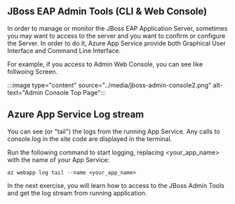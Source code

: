 ## JBoss EAP Admin Tools (CLI & Web Console)

In order to manage or monitor the  JBoss EAP Application Server, sometimes you may want to access to the server and you want to confirm or configure the Server. In order to do it, Azure App Service provide both Graphical User Interface and Command Line Interface. 

For example, if you access to Admin Web Console, you can see like follwoing Screen.

:::image type="content" source="../media/jboss-admin-console2.png" alt-text="Admin Console Top Page":::

## Azure App Service Log stream

You can see (or "tail") the logs from the running App Service. Any calls to console.log in the site code are displayed in the terminal.

Run the following command to start logging, replacing <your_app_name> with the name of your App Service:

```azurecli
az webapp log tail --name <your_app_name>
```

In the next exercise, you will learn how to access to the JBoss Admin Tools and get the log stream from running application.